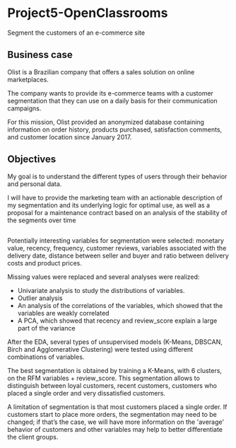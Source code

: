 # Project5-OpenClassrooms
Segment the customers of an e-commerce site

## Business case
Olist is a Brazilian company that offers a sales solution on online marketplaces.

The company wants to provide its e-commerce teams with a customer segmentation that they can use on a daily basis for their communication campaigns.

For this mission, Olist provided an anonymized database containing information on order history, products purchased, satisfaction comments, and customer location since January 2017. 

## Objectives

My goal is to understand the different types of users through their behavior and personal data.

I will have to provide the marketing team with an actionable description of my segmentation and its underlying logic for optimal use, as well as a proposal for a maintenance contract based on an analysis of the stability of the segments over time

## 
Potentially interesting variables for segmentation were selected: monetary value, recency, frequency, customer reviews, variables associated with the delivery date, distance between seller and buyer and ratio between delivery costs and product prices.

Missing values were replaced and several analyses were realized:

-	Univariate analysis to study the distributions of variables. 
-	Outlier analysis 
-	An analysis of the correlations of the variables, which showed that the variables are weakly correlated
-	A PCA, which showed that recency and review_score explain a large part of the variance

After the EDA, several types of unsupervised models (K-Means, DBSCAN, Birch and Agglomerative Clustering) were tested using different combinations of variables.

The best segmentation is obtained by training a K-Means, with 6 clusters, on the RFM variables + review_score. This segmentation allows to distinguish between loyal customers, recent customers, customers who placed a single order and very dissatisfied customers.

A limitation of segmentation is that most customers placed a single order. If customers start to place more orders, the segmentation may need to be changed; if that’s the case, we will have more information on the 'average' behavior of customers and other variables may help to better differentiate the client groups.
